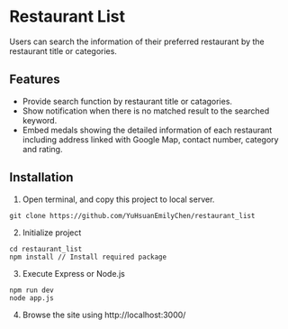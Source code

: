 # Restaurant List
Users can search the information of their preferred restaurant by the restaurant title or categories.  

## Features
* Provide search function by restaurant title or catagories.
* Show notification when there is no matched result to the searched keyword.
* Embed medals showing the detailed information of each restaurant including address linked with Google Map, contact number, category and rating.

## Installation
1. Open terminal, and copy this project to local server.
```
git clone https://github.com/YuHsuanEmilyChen/restaurant_list
```
2. Initialize project
```
cd restaurant_list  
npm install // Install required package
```
3. Execute Express or Node.js
```
npm run dev
node app.js
```
4. Browse the site using http://localhost:3000/
